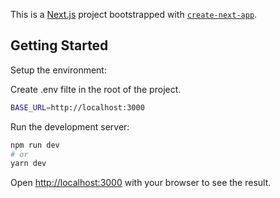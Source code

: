 This is a [Next.js](https://nextjs.org/) project bootstrapped with [`create-next-app`](https://github.com/vercel/next.js/tree/canary/packages/create-next-app).

## Getting Started

Setup the environment:

Create .env filte in the root of the project.

```bash
BASE_URL=http://localhost:3000
```
Run the development server:

```bash
npm run dev
# or
yarn dev
```

Open [http://localhost:3000](http://localhost:3000) with your browser to see the result.

